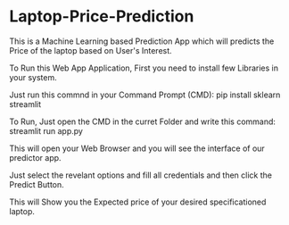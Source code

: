# Laptop-Price-Prediction
This is a Machine Learning based Prediction App which will predicts the Price of the laptop based on User's Interest.

To Run this Web App Application, First you need to install few Libraries in your system.

Just run this commnd in your Command Prompt (CMD):
  pip install sklearn streamlit

To Run, Just open the CMD in the curret Folder and write this command:
  streamlit run app.py

This will open your Web Browser and you will see the interface of our predictor app.

Just select the revelant options and fill all credentials and then click the Predict Button.

This will Show you the Expected price of your desired specificationed laptop.
